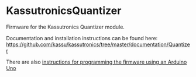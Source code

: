 # KassutronicsQuantizer
Firmware for the Kassutronics Quantizer module.

Documentation and installation instructions can be found here: https://github.com/kassu/kassutronics/tree/master/documentation/Quantizer

There are also [instructions for programming the firmware using an Arduino Uno](https://github.com/kassu/kassutronics/blob/master/documentation/Quantizer/Programming%20using%20an%20Arduino%20Uno.md)
